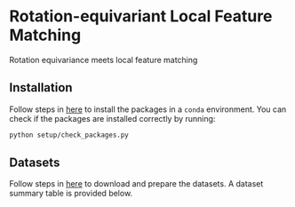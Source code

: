 # Rotation-equivariant Local Feature Matching
Rotation equivariance meets local feature matching

## Installation

Follow steps in [here](./setup/README.md) to install the packages in a `conda` environment. You can check if the packages are installed correctly by running:
```bash
python setup/check_packages.py
```

## Datasets

Follow steps in [here](./data/README.md) to download and prepare the datasets. A dataset summary table is provided below.
